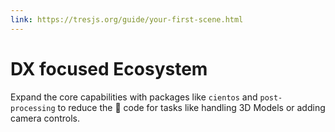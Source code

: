 ```yaml
---
link: https://tresjs.org/guide/your-first-scene.html
---
```


# <span class="text-primary-300">DX</span> focused Ecosystem

Expand the core capabilities with packages like `cientos` and `post-processing` to reduce the 🍝 code for tasks like handling 3D Models or adding camera controls.

